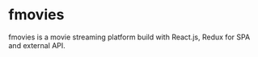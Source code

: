 # fmovies
fmovies is a movie streaming platform build with React.js, Redux for SPA and external API.
